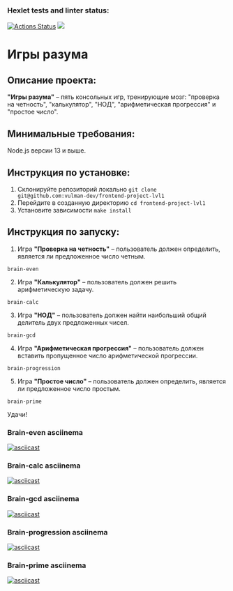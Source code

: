 ### Hexlet tests and linter status:
[![Actions Status](https://github.com/vulman-dev/frontend-project-lvl1/workflows/hexlet-check/badge.svg)](https://github.com/vulman-dev/frontend-project-lvl1/actions)
<a href="https://codeclimate.com/github/codeclimate/codeclimate/maintainability"><img src="https://api.codeclimate.com/v1/badges/a99a88d28ad37a79dbf6/maintainability" /></a>

# Игры разума

## Описание проекта:
**"Игры разума"** – пять консольных игр, тренирующие мозг: "проверка на четность", "калькулятор", "НОД", "арифметическая прогрессия" и "простое число".

## Минимальные требования:
Node.js версии 13 и выше.

## Инструкция по установке:
1. Склонируйте репозиторий локально
`git clone git@github.com:vulman-dev/frontend-project-lvl1`
2. Перейдите в созданную директорию
`cd frontend-project-lvl1`
3. Установите зависимости
`make install`

## Инструкция по запуску:
1. Игра **"Проверка на четность"** – пользователь должен определить, является ли предложенное число четным.

`brain-even`

2. Игра **"Калькулятор"** – пользователь должен решить арифметическую задачу.

`brain-calc`

3. Игра **"НОД"** – пользователь должен найти наибольший общий делитель двух предложенных чисел.

`brain-gcd`

4. Игра **"Арифметическая прогрессия"** – пользователь должен вставить пропущенное число арифметической прогрессии.

`brain-progression`

5. Игра **"Простое число"** – пользователь должен определить, является ли предложенное число простым.

`brain-prime`


Удачи!

### Brain-even asciinema
[![asciicast](https://asciinema.org/a/NFOEdZ63CPzgItG442l9iGz1i.svg)](https://asciinema.org/a/NFOEdZ63CPzgItG442l9iGz1i)
### Brain-calc asciinema
[![asciicast](https://asciinema.org/a/zfbzcFXgYWzy0NE2iiOTLYNLw.svg)](https://asciinema.org/a/zfbzcFXgYWzy0NE2iiOTLYNLw)
### Brain-gcd asciinema
[![asciicast](https://asciinema.org/a/LMG1WOpFVQWqonx4NqhX1V6su.svg)](https://asciinema.org/a/LMG1WOpFVQWqonx4NqhX1V6su)
### Brain-progression asciinema
[![asciicast](https://asciinema.org/a/pzB6cYiqrTsSPrYCxtGgMNf5t.svg)](https://asciinema.org/a/pzB6cYiqrTsSPrYCxtGgMNf5t)
### Brain-prime asciinema
[![asciicast](https://asciinema.org/a/JuXSUhtxxrEiSZq8Qynokv7y7.svg)](https://asciinema.org/a/JuXSUhtxxrEiSZq8Qynokv7y7)


